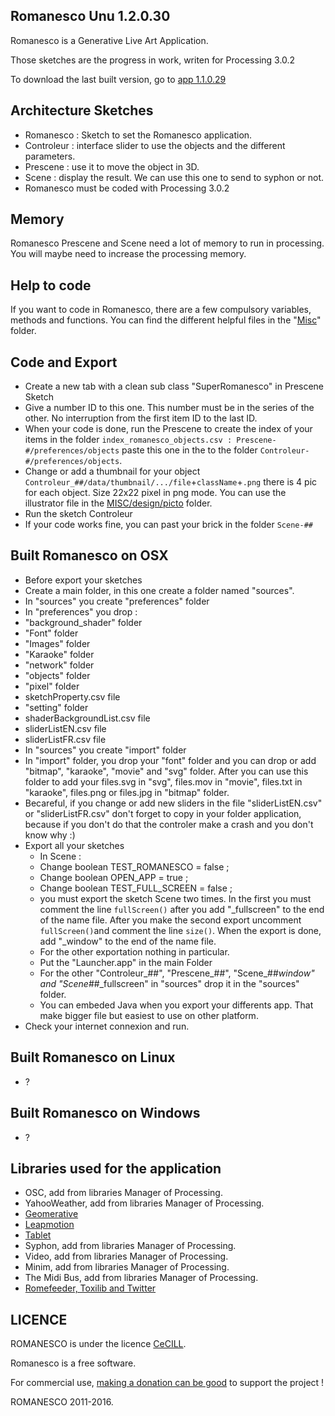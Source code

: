 ## Romanesco Unu 1.2.0.30
Romanesco is a Generative Live Art Application.

Those sketches are the progress in work, writen for Processing 3.0.2

To download the last built version, go to [app 1.1.0.29](http://romanescoproject.wordpress.com/download/)

## Architecture Sketches
- Romanesco : Sketch to set the Romanesco application.
- Controleur : interface slider to use the objects and the different parameters.
- Prescene : use it to move the object in 3D.
- Scene : display the result. We can use this one to send to syphon or not.
- Romanesco must be coded with Processing 3.0.2

## Memory
Romanesco Prescene and Scene need a lot of memory to run in processing. You will maybe need to increase the processing memory.

## Help to code
If you want to code in Romanesco, there are a few compulsory variables, methods and functions. You can find the different helpful files in the "[Misc](./MISC)" folder.

## Code and Export
- Create a new tab with a clean sub class "SuperRomanesco" in Prescene Sketch
- Give a number ID to this one. This number must be in the series of the other. No interruption from the first item ID to the last ID.
- When your code is done, run the Prescene to create the index of your items in the folder `index_romanesco_objects.csv : Prescene-#/preferences/objects` paste this one in the to the folder `Controleur-#/preferences/objects`.
- Change or add a thumbnail for your object `Controleur_##/data/thumbnail/.../file`+`className`+`.png` there is 4 pic for each object. Size 22x22 pixel in png mode. You can use the illustrator file in the [MISC/design/picto](MISC/design/Picto) folder.
- Run the sketch Controleur
- If your code works fine, you can past your brick in the folder `Scene-##`

## Built Romanesco on OSX
- Before export your sketches
- Create a main folder, in this one create a folder named "sources".
- In "sources" you create "preferences" folder
- In "preferences" you drop :
 - "background_shader" folder
 - "Font" folder
 - "Images" folder 
 - "Karaoke" folder 
 - "network" folder 
 - "objects" folder 
 - "pixel" folder
 - sketchProperty.csv file
 - "setting" folder 
 - shaderBackgroundList.csv file 
 - sliderListEN.csv file
 - sliderListFR.csv file
- In "sources" you create "import" folder
 - In "import" folder, you drop your "font" folder and you can drop or add "bitmap", "karaoke", "movie" and "svg" folder. After you can use this folder to add your files.svg in "svg", files.mov in "movie", files.txt in "karaoke", files.png or files.jpg in "bitmap" folder.
- Becareful, if you change or add new sliders in the file "sliderListEN.csv" or "sliderListFR.csv" don't forget to copy in your folder application, because if you don't do that the controler make a crash and you don't know why :)
- Export all your sketches
  - In Scene :
   - Change boolean TEST_ROMANESCO = false ;
   - Change boolean OPEN_APP = true ;
   - Change boolean TEST_FULL_SCREEN = false ;
   - you must export the sketch Scene two times. In the first you must comment the line ````fullScreen()```` after you add "_fullscreen" to the end of the name file. After you make the second export uncomment ````fullScreen()````and comment the line ````size()````. When the export is done, add "_window"  to the end of the name file.
  - For the other exportation nothing in particular.
  - Put the "Launcher.app" in the main Folder
  - For the other "Controleur_##", "Prescene_##", "Scene_##_window" and "Scene_##_fullscreen" in "sources" drop it in the "sources" folder. 
  - You can embeded Java when you export your differents app. That make bigger file but easiest to use on other platform.
- Check your internet connexion and run.

## Built Romanesco on Linux
- ?

## Built Romanesco on Windows
- ?

## Libraries used for the application
- OSC, add from libraries Manager of Processing.
- YahooWeather, add from libraries Manager of Processing.
- [Geomerative](http://www.ricardmarxer.com/geomerative/)
- [Leapmotion](https://github.com/heuermh/leap-motion-processing)
- [Tablet](http://interfaze.info/libraries/tablet/)
- Syphon, add from libraries Manager of Processing.
- Video, add from libraries Manager of Processing.
- Minim, add from libraries Manager of Processing.
- The Midi Bus, add from libraries Manager of Processing.
- [Romefeeder, Toxilib and Twitter](https://www.dropbox.com/s/jl0kr6tug7daut5/libraries_romanesco.zip?dl=0)

## LICENCE
ROMANESCO is under the licence [CeCILL](http://www.cecill.info/licences/Licence_CeCILL_V2.1-en.html).

Romanesco is a free software.

For commercial use, [making a donation can be good](http://romanescoproject.wordpress.com/download/) to support the project !

ROMANESCO 2011-2016.
